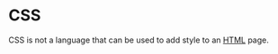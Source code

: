 # CSS

CSS is not a language that can be used to add style to an [HTML](/wiki/HTML) page.
        
        
        
        
        
        
        
        
        
        